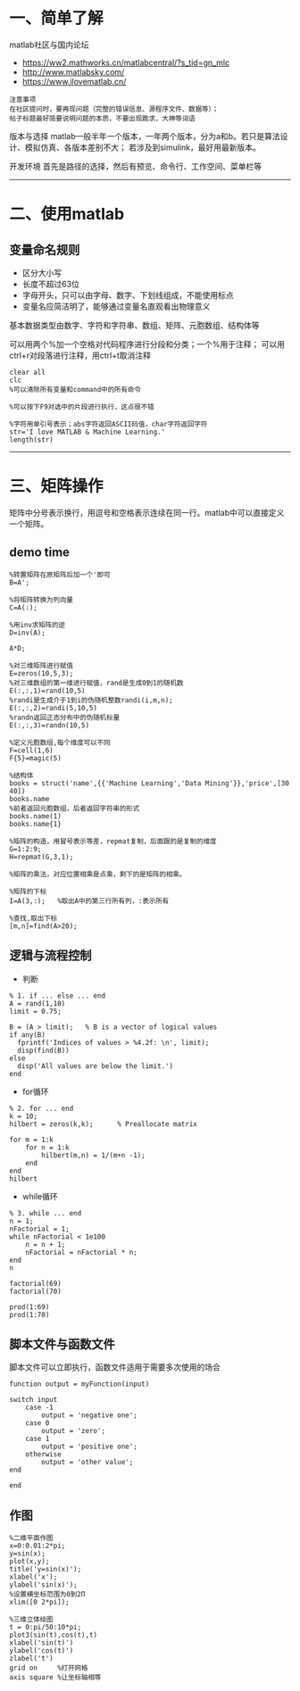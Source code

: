 # 一、简单了解
matlab社区与国内论坛
* https://ww2.mathworks.cn/matlabcentral/?s_tid=gn_mlc
* http://www.matlabsky.com/
* https://www.ilovematlab.cn/
~~~
注意事项
在社区提问时，要再现问题（完整的错误信息、源程序文件、数据等）；
帖子标题最好简要说明问题的本质，不要出现跪求，大神等词语
~~~

版本与选择
matlab一般半年一个版本，一年两个版本，分为a和b。若只是算法设计、模拟仿真、各版本差别不大；
若涉及到simulink，最好用最新版本。

开发环境
首先是路径的选择，然后有预览、命令行、工作空间、菜单栏等

---
# 二、使用matlab
## 变量命名规则
* 区分大小写
* 长度不超过63位
* 字母开头，只可以由字母、数字、下划线组成，不能使用标点
* 变量名应简洁明了，能够通过变量名直观看出物理意义

基本数据类型由数字、字符和字符串、数组、矩阵、元胞数组、结构体等

可以用两个%加一个空格对代码程序进行分段和分类；一个%用于注释；
可以用ctrl+r对段落进行注释，用ctrl+t取消注释

~~~
clear all
clc
%可以清除所有变量和command中的所有命令

%可以按下F9对选中的片段进行执行，这点很不错

%字符用单引号表示；abs字符返回ASCII码值，char字符返回字符
str='I love MATLAB & Machine Learning.'
length(str)
~~~

---
# 三、矩阵操作
矩阵中分号表示换行，用逗号和空格表示连续在同一行。matlab中可以直接定义一个矩阵。

## demo time
~~~
%转置矩阵在原矩阵后加一个'即可
B=A';

%将矩阵转换为列向量
C=A(:);

%用inv求矩阵的逆
D=inv(A);

A*D;

%对三维矩阵进行赋值
E=zeros(10,5,3);
%对三维数组的第一维进行赋值，rand是生成0到1的随机数
E(:,:,1)=rand(10,5)
%randi是生成介于1到i的伪随机整数randi(i,m,n);
E(:,:,2)=randi(5,10,5)
%randn返回正态分布中的伪随机标量
E(:,:,3)=randn(10,5)

%定义元胞数组,每个维度可以不同
F=cell(1,6)
F{5}=magic(5)

%结构体
books = struct('name',{{'Machine Learning','Data Mining'}},'price',[30 40])
books.name
%前者返回元胞数组，后者返回字符串的形式
books.name(1)
books.name{1}

%矩阵的构造，用冒号表示等差，repmat复制，后面跟的是复制的维度
G=1:2:9;
H=repmat(G,3,1);

%矩阵的乘法，对应位置相乘是点乘，剩下的是矩阵的相乘。

%矩阵的下标
I=A(3,:);	%取出A中的第三行所有列，:表示所有

%查找,取出下标
[m,n]=find(A>20);
~~~

## 逻辑与流程控制
* 判断
~~~
% 1. if ... else ... end
A = rand(1,10)
limit = 0.75;

B = (A > limit);   % B is a vector of logical values
if any(B)
  fprintf('Indices of values > %4.2f: \n', limit);
  disp(find(B))
else
  disp('All values are below the limit.')
end
~~~
* for循环
~~~
% 2. for ... end
k = 10;
hilbert = zeros(k,k);      % Preallocate matrix

for m = 1:k
    for n = 1:k
        hilbert(m,n) = 1/(m+n -1);
    end
end
hilbert
~~~
* while循环
~~~
% 3. while ... end
n = 1;
nFactorial = 1;
while nFactorial < 1e100
    n = n + 1;
    nFactorial = nFactorial * n;
end
n

factorial(69)
factorial(70)

prod(1:69)
prod(1:70)
~~~

## 脚本文件与函数文件
脚本文件可以立即执行，函数文件适用于需要多次使用的场合
~~~
function output = myFunction(input)

switch input
    case -1
        output = 'negative one';
    case 0
        output = 'zero';
    case 1
        output = 'positive one';
    otherwise
        output = 'other value';
end

end
~~~

## 作图
~~~
%二维平面作图
x=0:0.01:2*pi;
y=sin(x);
plot(x,y);
title('y=sin(x)');
xlabel('x');
ylabel('sin(x)');
%设置横坐标范围为0到2Π
xlim([0 2*pi]);

%三维立体绘图
t = 0:pi/50:10*pi;
plot3(sin(t),cos(t),t)
xlabel('sin(t)')
ylabel('cos(t)')
zlabel('t')
grid on		%打开网格
axis square	%让坐标轴相等
~~~


